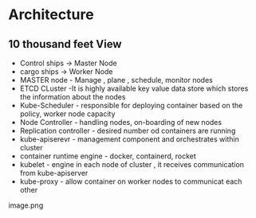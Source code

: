 # Architecture

## 10 thousand feet View

- Control ships  -> Master Node
- cargo ships  ->  Worker Node
- MASTER node - Manage , plane , schedule, monitor nodes
- ETCD CLuster -It is highly available key value data store which stores the information about the nodes
- Kube-Scheduler - responsible for deploying container based on the policy, worker node capacity
- Node Controller - handling nodes, on-boarding of new nodes
- Replication controller -  desired number od containers are running
- kube-apiserevr - management component and orchestrates within cluster
- container runtime engine - docker, containerd, rocket
- kubelet - engine in each node of cluster , it receives communication from kube-apiserver
- kube-proxy - allow container on worker nodes to communicat each other

image.png <Refer to architecture pic>